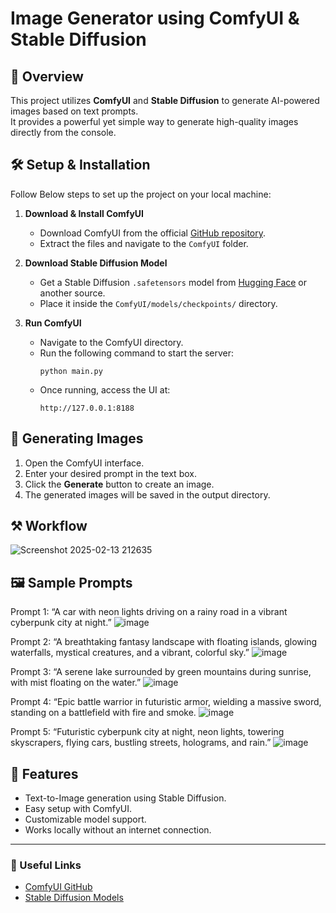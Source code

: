 # Image Generator using ComfyUI & Stable Diffusion

## 📌 Overview
This project utilizes **ComfyUI** and **Stable Diffusion** to generate AI-powered images based on text prompts.  
It provides a powerful yet simple way to generate high-quality images directly from the console.

## 🛠️ Setup & Installation
Follow Below steps to set up the project on your local machine:

1. **Download & Install ComfyUI**
   - Download ComfyUI from the official [GitHub repository](https://github.com/comfyanonymous/ComfyUI).
   - Extract the files and navigate to the `ComfyUI` folder.

2. **Download Stable Diffusion Model**
   - Get a Stable Diffusion `.safetensors` model from [Hugging Face](https://huggingface.co/stabilityai) or another source.
   - Place it inside the `ComfyUI/models/checkpoints/` directory.

3. **Run ComfyUI**
   - Navigate to the ComfyUI directory.
   - Run the following command to start the server:
     ```
     python main.py
     ```
   - Once running, access the UI at:
     ```
     http://127.0.0.1:8188
     ```

## 🚀 Generating Images
1. Open the ComfyUI interface.
2. Enter your desired prompt in the text box.
3. Click the **Generate** button to create an image.
4. The generated images will be saved in the output directory.

## ⚒️ Workflow 
  ![Screenshot 2025-02-13 212635](https://github.com/user-attachments/assets/c05ae925-3e15-4a63-b711-ace0e462e64e)

## 🖼️ Sample Prompts
Prompt 1: “A car with neon lights driving on a rainy road in a vibrant cyberpunk city at night.”
         ![image](https://github.com/user-attachments/assets/2c8c9ef7-29cb-49c8-b604-eba3c37b553b)
                

Prompt 2: “A breathtaking fantasy landscape with floating islands, glowing waterfalls, mystical creatures, and a vibrant, colorful sky.”
         ![image](https://github.com/user-attachments/assets/9a540e24-9a16-4a9b-9e57-375726a53a4a)
                  

Prompt 3: “A serene lake surrounded by green mountains during sunrise, with mist floating on the water.”
         ![image](https://github.com/user-attachments/assets/11b5646b-549e-48bb-91d2-d01f2ad6d9ee)
                  

Prompt 4: “Epic battle warrior in futuristic armor, wielding a massive sword, standing on a battlefield with fire and smoke.
         ![image](https://github.com/user-attachments/assets/801a797f-664b-4da2-984a-e745b0c14fbd)
              

Prompt 5: “Futuristic cyberpunk city at night, neon lights, towering skyscrapers, flying cars, bustling streets, holograms, and rain.”
         ![image](https://github.com/user-attachments/assets/eac13694-da34-4051-9baa-1808d00a3256)


## 📌 Features
- Text-to-Image generation using Stable Diffusion.
- Easy setup with ComfyUI.
- Customizable model support.
- Works locally without an internet connection.

---
### 🔗 Useful Links
- [ComfyUI GitHub](https://github.com/comfyanonymous/ComfyUI)
- [Stable Diffusion Models](https://huggingface.co/Comfy-Org/stable-diffusion-v1-5-archive/blob/main/v1-5-pruned-emaonly-fp16.safetensors)
